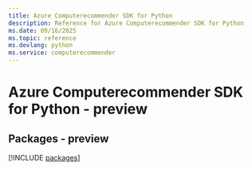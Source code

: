 ```yaml
---
title: Azure Computerecommender SDK for Python
description: Reference for Azure Computerecommender SDK for Python
ms.date: 09/16/2025
ms.topic: reference
ms.devlang: python
ms.service: computerecommender
---
```

# Azure Computerecommender SDK for Python - preview
## Packages - preview
[!INCLUDE [packages](computerecommender-index.md)]
